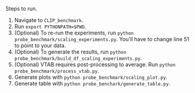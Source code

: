 Steps to run.

1. Navigate to `CLIP_benchmark`.
2. Run `export PYTHONPATH=$PWD`.
3. (Optional) To re-run the experiments, run `python probe_benchmark/scaling_experiments.py`. You'll have to change line
   51 to point to your data.
4. (Optional) To generate the results, run `python probe_benchmark/build_df_scaling_experiments.py`.
5. (Optional) VTAB requires post-processing to average. Run `python probe_benchmark/process_vtab.py`.
6. Generate plots with `python probe_benchmark/scaling_plot.py`.
7. Generate table with `python probe_benchark/generate_table.py`.
